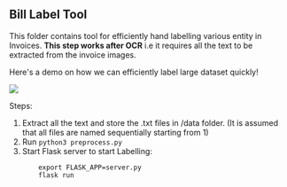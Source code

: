 ## Bill Label Tool

This folder contains tool for efficiently hand labelling various entity in Invoices.
**This step works after OCR** i.e it requires all the text to be extracted from the invoice images.

Here's a demo on how we can efficiently label large dataset quickly!

![](Media/demo_BillLabel.gif)


Steps:

1. Extract all the text and store the .txt files in /data folder. (It is assumed that all files are named sequentially starting from 1) 
2. Run `python3 preprocess.py` 
3. Start Flask server to start Labelling:
    ```
        export FLASK_APP=server.py
        flask run
     ```
